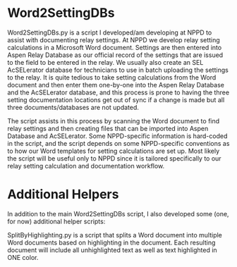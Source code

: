 # Word2SettingDBs #

Word2SettingDBs.py is a script I developed/am developing at NPPD to assist with documenting relay settings. At NPPD we develop relay setting calculations in a Microsoft Word document. Settings are then entered into Aspen Relay Database as our official record of the settings that are issued to the field to be entered in the relay. We usually also create an SEL AcSELerator database for technicians to use in batch uploading the settings to the relay. It is quite tedious to take setting calculations from the Word document and then enter them one-by-one into the Aspen Relay Database and the AcSELerator database, and this process is prone to having the three setting documentation locations get out of sync if a change is made but all three documents/databases are not updated.

The script assists in this process by scanning the Word document to find relay settings and then creating files that can be imported into Aspen Database and AcSELerator. Some NPPD-specific information is hard-coded in the script, and the script depends on some NPPD-specific conventions as to how our Word templates for setting calculations are set up. Most likely the script will be useful only to NPPD since it is tailored specifically to our relay setting calculation and documentation workflow.

# Additional Helpers #

In addition to the main Word2SettingDBs script, I also developed some (one, for 
now) additional helper scripts:

SplitByHighlighting.py is a script that splits a Word document into multiple
Word documents based on highlighting in the document. Each resulting document 
will include all unhighlighted text as well as text highlighted in ONE color.
